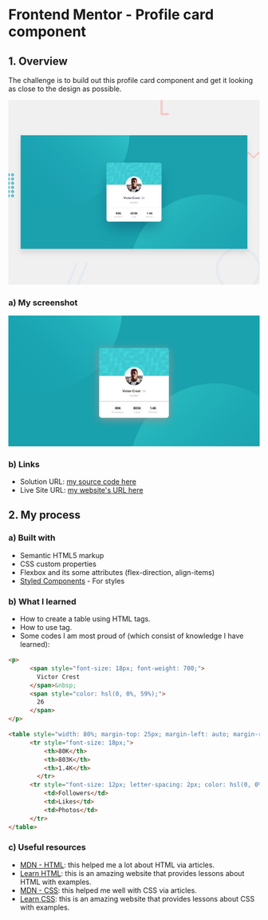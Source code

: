 # Frontend Mentor - Profile card component

## 1. Overview

The challenge is to build out this profile card component and get it looking as close to the design as possible.

![Design preview for the Profile card component coding challenge](./design/desktop-preview.jpg)

### a) My screenshot

![My screenshot for the QR code component coding challenge](./screenshot.jpeg)

### b) Links

- Solution URL: [my source code here](https://github.com/hieutrantrong21520859MMCL21/FrontEndPractice_Intern_ProfileCardComponent)
- Live Site URL: [my website's URL here](https://hieutrantrong21520859mmcl21.github.io/FrontEndPractice_Intern_ProfileCardComponent/)

## 2. My process

### a) Built with

- Semantic HTML5 markup
- CSS custom properties
- Flexbox and its some attributes (flex-direction, align-items)
- [Styled Components](https://styled-components.com/) - For styles

### b) What I learned

- How to create a table using HTML tags.
- How to use <span> tag.
- Some codes I am most proud of (which consist of knowledge I have learned):

```html
<p>
      <span style="font-size: 18px; font-weight: 700;">
        Victor Crest
      </span>&nbsp;
      <span style="color: hsl(0, 0%, 59%);">
        26
      </span>
</p>
```

```html
<table style="width: 80%; margin-top: 25px; margin-left: auto; margin-right: auto; text-align: center;">
      <tr style="font-size: 18px;">
          <th>80K</th>
          <th>803K</th>
          <th>1.4K</th>
        </tr>
      <tr style="font-size: 12px; letter-spacing: 2px; color: hsl(0, 0%, 59%);">
          <td>Followers</td>
          <td>Likes</td>
          <td>Photos</td>
      </tr>
</table>
```

### c) Useful resources

- [MDN - HTML](https://developer.mozilla.org/en-US/docs/Web/HTML): this helped me a lot about HTML via articles.
- [Learn HTML](https://web.dev/learn/html): this is an amazing website that provides lessons about HTML with examples.
- [MDN - CSS](https://developer.mozilla.org/en-US/docs/Web/CSS): this helped me well with CSS via articles.
- [Learn CSS](https://web.dev/learn/css): this is an amazing website that provides lessons about CSS with examples.